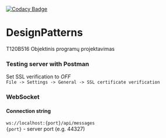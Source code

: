 [![Codacy Badge](https://api.codacy.com/project/badge/Grade/cf26e9160be640e2ae833276d8286723)](https://www.codacy.com?utm_source=github.com&amp;utm_medium=referral&amp;utm_content=Eoic/DesignPatterns&amp;utm_campaign=Badge_Grade)
# DesignPatterns
T120B516 Objektinis programų projektavimas

### Testing server with Postman
Set SSL verification to *OFF* <br>
`File -> Settings -> General -> SSL certificate verification`

### WebSocket
#### Connection string
`ws://localhost:{port}/api/messages`<br>
`{port}` - server port (e.g. 44327)
